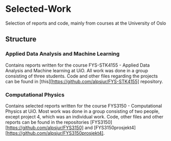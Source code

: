 # Selected-Work
Selection of reports and code, mainly from courses at the University of Oslo

## Structure
### Applied Data Analysis and Machine Learning
Contains reports written for the course FYS-STK4155 - Applied Data Analysis and Machine learning at UiO. All work was done in a group consisting of three students. Code and other files regarding the projects can be found in [this][https://github.com/alpsjur/FYS-STK4155] repository.

### Computational Physics
Contains selected reports written for the course FYS3150 - Computational Physics at UiO. Most work was done in a group consisting of two people, except project 4, which was an individual work. Code, other files and other reports can be found in the repositories  [FYS3150][https://github.com/alpsjur/FYS3150] and [FYS3150prosjekt4][https://github.com/alpsjur/FYS3150prosjekt4].
